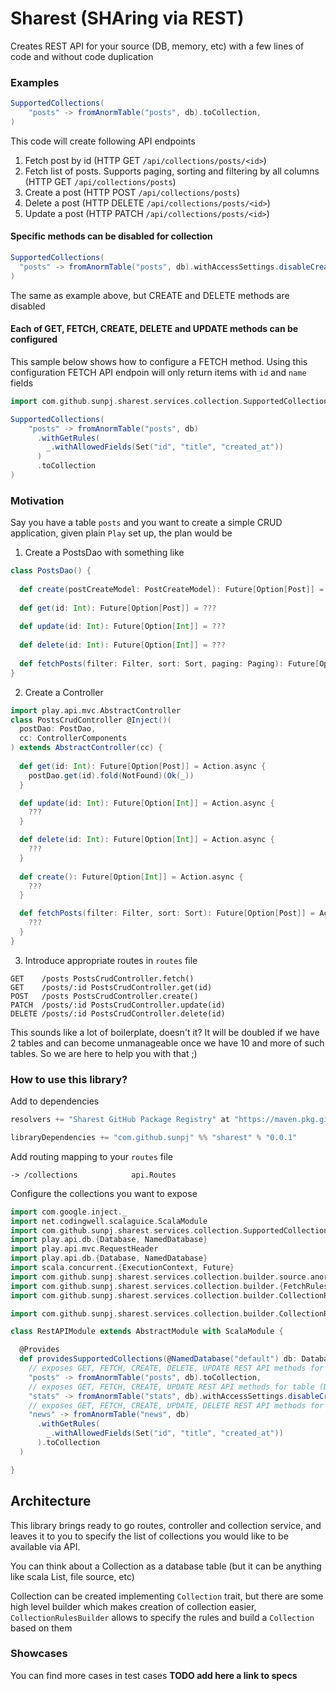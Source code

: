# Sharest (SHAring via REST)

Creates REST API for your source (DB, memory, etc) with a few lines of code and without code duplication

### Examples

```scala
SupportedCollections(
    "posts" -> fromAnormTable("posts", db).toCollection,
)
```
This code will create following API endpoints    
1. Fetch post by id (HTTP GET `/api/collections/posts/<id>`) 
2. Fetch list of posts. Supports paging, sorting and filtering by all columns (HTTP GET `/api/collections/posts`) 
3. Create a post (HTTP POST `/api/collections/posts`)
4. Delete a post (HTTP DELETE `/api/collections/posts/<id>`)
5. Update a post (HTTP PATCH `/api/collections/posts/<id>`)  

#### Specific methods can be disabled for collection

```scala
SupportedCollections(
  "posts" -> fromAnormTable("posts", db).withAccessSettings.disableCreate().disableDelete().toCollection,
)
```
The same as example above, but CREATE and DELETE methods are disabled

#### Each of GET, FETCH, CREATE, DELETE and UPDATE methods can be configured

This sample below shows how to configure a FETCH method. Using this configuration FETCH API endpoin
will only return items with `id` and `name` fields
```scala
import com.github.sunpj.sharest.services.collection.SupportedCollections

SupportedCollections(
    "posts" -> fromAnormTable("posts", db)
      .withGetRules(
        _.withAllowedFields(Set("id", "title", "created_at"))
      )
      .toCollection
)
```

### Motivation

Say you have a table `posts` and you want to create a simple CRUD application,
given plain `Play` set up, the plan would be
1. Create a PostsDao with something like 
```scala
class PostsDao() {
  
  def create(postCreateModel: PostCreateModel): Future[Option[Post]] = ???
  
  def get(id: Int): Future[Option[Post]] = ???
  
  def update(id: Int): Future[Option[Int]] = ???
  
  def delete(id: Int): Future[Option[Int]] = ???
  
  def fetchPosts(filter: Filter, sort: Sort, paging: Paging): Future[Option[Post]] = ???
}
```

2. Create a Controller 
```scala
import play.api.mvc.AbstractController
class PostsCrudController @Inject()(
  postDao: PostDao,
  cc: ControllerComponents
) extends AbstractController(cc) {
  
  def get(id: Int): Future[Option[Post]] = Action.async {
    postDao.get(id).fold(NotFound)(Ok(_))
  }

  def update(id: Int): Future[Option[Int]] = Action.async {
    ???
  }

  def delete(id: Int): Future[Option[Int]] = Action.async {
    ???
  }
  
  def create(): Future[Option[Int]] = Action.async {
    ???
  }

  def fetchPosts(filter: Filter, sort: Sort): Future[Option[Post]] = Action.async {
    ???
  }
}
```

3. Introduce appropriate routes in `routes` file
```
GET    /posts PostsCrudController.fetch()
GET    /posts/:id PostsCrudController.get(id)
POST   /posts PostsCrudController.create()
PATCH  /posts/:id PostsCrudController.update(id)
DELETE /posts/:id PostsCrudController.delete(id)
```

This sounds like a lot of boilerplate, doesn't it? 
It will be doubled if we have 2 tables and can become unmanageable once we have 
10 and more of such tables. So we are here to help you with that ;)

### How to use this library?
Add to dependencies 
```sbt
resolvers += "Sharest GitHub Package Registry" at "https://maven.pkg.github.com/sunpj/commons"

libraryDependencies += "com.github.sunpj" %% "sharest" % "0.0.1"
```

Add routing mapping to your `routes` file

```
-> /collections            api.Routes
```

Configure the collections you want to expose

```scala
import com.google.inject._
import net.codingwell.scalaguice.ScalaModule
import com.github.sunpj.sharest.services.collection.SupportedCollections
import play.api.db.{Database, NamedDatabase}
import play.api.mvc.RequestHeader
import play.api.db.{Database, NamedDatabase}
import scala.concurrent.{ExecutionContext, Future}
import com.github.sunpj.sharest.services.collection.builder.source.anorm.StringTypes
import com.github.sunpj.sharest.services.collection.builder.{FetchRules, GetRules}
import com.github.sunpj.sharest.services.collection.builder.CollectionRulesBuilder._

import com.github.sunpj.sharest.services.collection.builder.CollectionRulesBuilder._

class RestAPIModule extends AbstractModule with ScalaModule {

  @Provides
  def providesSupportedCollections(@NamedDatabase("default") db: Database)(implicit ec: ExecutionContext) = SupportedCollections(
    // exposes GET, FETCH, CREATE, DELETE, UPDATE REST API methods for table
    "posts" -> fromAnormTable("posts", db).toCollection,
    // exposes GET, FETCH, CREATE, UPDATE REST API methods for table (DELETE method is disabled)
    "stats" -> fromAnormTable("stats", db).withAccessSettings.disableCreate().disableDelete().toCollection,
    // exposes GET, FETCH, CREATE, UPDATE, DELETE REST API methods for table, while GET method will expose only id and title fields
    "news" -> fromAnormTable("news", db)
      .withGetRules(
        _.withAllowedFields(Set("id", "title", "created_at"))
      ).toCollection
  )

}
```

## Architecture   

This library brings ready to go routes, controller and collection service, and
leaves it to you to specify the list of collections you would like to be available via API.

You can think about a Collection as a database table (but it can be anything like scala List, file source, etc)

Collection can be created implementing `Collection` trait, but there are some high level builder
which makes creation of collection easier, `CollectionRulesBuilder` allows to specify the rules and build a `Collection` based on them 

### Showcases

You can find more cases in test cases **TODO add here a link to specs**
